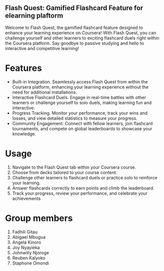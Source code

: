 ## Flash Quest: Gamified Flashcard Feature for elearning plaftorm 

Welcome to Flash Quest, the gamified flashcard feature designed to enhance your learning experience on Coursera! With Flash Quest, you can challenge yourself and other learners to exciting flashcard duels right within the Coursera platform. Say goodbye to passive studying and hello to interactive and competitive learning!

# Features
- Built-in Integration. Seamlessly access Flash Quest from within the Coursera platform, enhancing your learning experience without the need for additional installations.
- Interactive Flashcard Duels. Engage in real-time battles with other learners or challenge yourself to solo duels, making learning fun and interactive.
- Progress Tracking. Monitor your performance, track your wins and losses, and view detailed statistics to measure your progress.
- Community Engagement: Connect with fellow learners, join flashcard tournaments, and compete on global leaderboards to showcase your knowledge.


# Usage
1. Navigate to the Flash Quest tab within your Coursera course.
2. Choose from decks tailored to your course content.
3. Challenge other learners to flashcard duels or practice solo to reinforce your learning.
4. Answer flashcards correctly to earn points and climb the leaderboard.
5. Track your progress, review your performance, and celebrate your achievements

# Group members
1. Fadhili Gitau
2. Abigael Mbugua
3. Angela Kinoro
4. Joy Nyayieka
5. Johnwilly Njoroge
6. Reuben Kalyoko
7. Staphone Omondi
